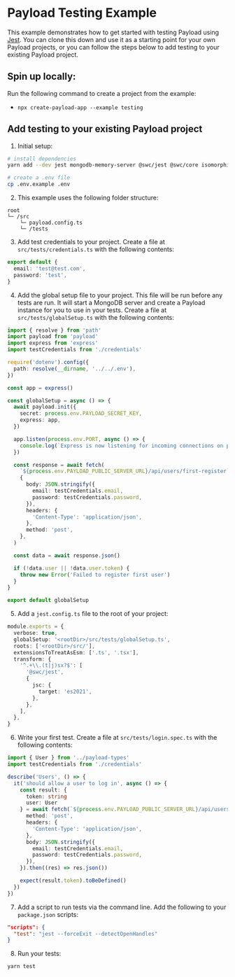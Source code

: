 # Payload Testing Example

This example demonstrates how to get started with testing Payload using [Jest](https://jestjs.io/). You can clone this down and use it as a starting point for your own Payload projects, or you can follow the steps below to add testing to your existing Payload project.

## Spin up locally:

Run the following command to create a project from the example:

- `npx create-payload-app --example testing`

## Add testing to your existing Payload project

1. Initial setup:

```bash
# install dependencies
yarn add --dev jest mongodb-memory-server @swc/jest @swc/core isomorphic-fetch @types/jest
```

```bash
# create a .env file
cp .env.example .env
```

2. This example uses the following folder structure:

```
root
└─ /src
    └─ payload.config.ts
    └─ /tests
```

3. Add test credentials to your project. Create a file at `src/tests/credentials.ts` with the following contents:

```ts
export default {
  email: 'test@test.com',
  password: 'test',
}
```

4. Add the global setup file to your project. This file will be run before any tests are run. It will start a MongoDB server and create a Payload instance for you to use in your tests. Create a file at `src/tests/globalSetup.ts` with the following contents:

```ts
import { resolve } from 'path'
import payload from 'payload'
import express from 'express'
import testCredentials from './credentials'

require('dotenv').config({
  path: resolve(__dirname, '../../.env'),
})

const app = express()

const globalSetup = async () => {
  await payload.init({
    secret: process.env.PAYLOAD_SECRET_KEY,
    express: app,
  })

  app.listen(process.env.PORT, async () => {
    console.log(`Express is now listening for incoming connections on port ${process.env.PORT}.`)
  })

  const response = await fetch(
    `${process.env.PAYLOAD_PUBLIC_SERVER_URL}/api/users/first-register`,
    {
      body: JSON.stringify({
        email: testCredentials.email,
        password: testCredentials.password,
      }),
      headers: {
        'Content-Type': 'application/json',
      },
      method: 'post',
    },
  )

  const data = await response.json()

  if (!data.user || !data.user.token) {
    throw new Error('Failed to register first user')
  }
}

export default globalSetup
```

5. Add a `jest.config.ts` file to the root of your project:

```ts
module.exports = {
  verbose: true,
  globalSetup: '<rootDir>/src/tests/globalSetup.ts',
  roots: ['<rootDir>/src/'],
  extensionsToTreatAsEsm: ['.ts', '.tsx'],
  transform: {
    '^.+\\.(t|j)sx?$': [
      '@swc/jest',
      {
        jsc: {
          target: 'es2021',
        },
      },
    ],
  },
}
```

6. Write your first test. Create a file at `src/tests/login.spec.ts` with the following contents:

```ts
import { User } from '../payload-types'
import testCredentials from './credentials'

describe('Users', () => {
  it('should allow a user to log in', async () => {
    const result: {
      token: string
      user: User
    } = await fetch(`${process.env.PAYLOAD_PUBLIC_SERVER_URL}/api/users/login`, {
      method: 'post',
      headers: {
        'Content-Type': 'application/json',
      },
      body: JSON.stringify({
        email: testCredentials.email,
        password: testCredentials.password,
      }),
    }).then((res) => res.json())

    expect(result.token).toBeDefined()
  })
})
```

7. Add a script to run tests via the command line. Add the following to your `package.json` scripts:

```json
"scripts": {
  "test": "jest --forceExit --detectOpenHandles"
}
```

8. Run your tests:

```bash
yarn test
```
